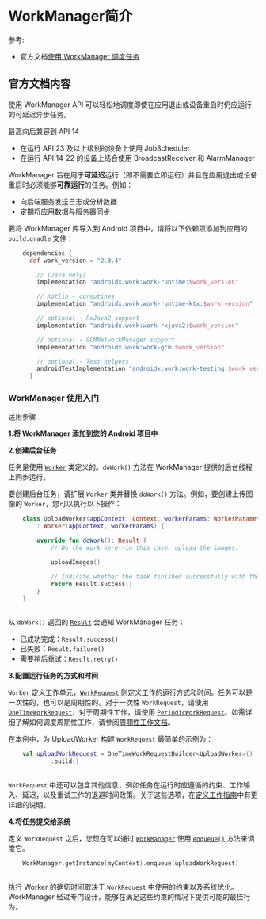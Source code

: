 # WorkManager简介

参考:

+ 官方文档[使用 WorkManager 调度任务](https://developer.android.google.cn/topic/libraries/architecture/workmanager?hl=de)



## 官方文档内容

使用 WorkManager API 可以轻松地调度即使在应用退出或设备重启时仍应运行的可延迟异步任务。

最高向后兼容到 API 14

+ 在运行 API 23 及以上级别的设备上使用 JobScheduler
+ 在运行 API 14-22 的设备上结合使用 BroadcastReceiver 和 AlarmManager

WorkManager 旨在用于**可延迟**运行（即不需要立即运行）并且在应用退出或设备重启时必须能够**可靠运行**的任务。例如：

+ 向后端服务发送日志或分析数据
+ 定期将应用数据与服务器同步

要将 WorkManager 库导入到 Android 项目中，请将以下依赖项添加到应用的 `build.gradle` 文件：

```groovy
    dependencies {
      def work_version = "2.3.4"

        // (Java only)
        implementation "androidx.work:work-runtime:$work_version"

        // Kotlin + coroutines
        implementation "androidx.work:work-runtime-ktx:$work_version"

        // optional - RxJava2 support
        implementation "androidx.work:work-rxjava2:$work_version"

        // optional - GCMNetworkManager support
        implementation "androidx.work:work-gcm:$work_version"

        // optional - Test helpers
        androidTestImplementation "androidx.work:work-testing:$work_version"
      }
```



### WorkManager 使用入门

适用步骤

**1.将 WorkManager 添加到您的 Android 项目中**

**2.创建后台任务**

任务是使用 [`Worker`](https://developer.android.google.cn/reference/androidx/work/Worker?hl=de) 类定义的。`doWork()` 方法在 WorkManager 提供的后台线程上同步运行。

要创建后台任务，请扩展 `Worker` 类并替换 `doWork()` 方法。例如，要创建上传图像的 `Worker`，您可以执行以下操作：

```kotlin
    class UploadWorker(appContext: Context, workerParams: WorkerParameters)
        : Worker(appContext, workerParams) {

        override fun doWork(): Result {
            // Do the work here--in this case, upload the images.

            uploadImages()

            // Indicate whether the task finished successfully with the Result
            return Result.success()
        }
    }
    
```

从 `doWork()` 返回的 [`Result`](https://developer.android.google.cn/reference/androidx/work/ListenableWorker.Result?hl=de) 会通知 WorkManager 任务：

- 已成功完成：`Result.success()`
- 已失败：`Result.failure()`
- 需要稍后重试：`Result.retry()`



**3.配置运行任务的方式和时间**

`Worker` 定义工作单元，[`WorkRequest`](https://developer.android.google.cn/reference/androidx/work/WorkRequest?hl=de) 则定义工作的运行方式和时间。任务可以是一次性的，也可以是周期性的。对于一次性 `WorkRequest`，请使用 [`OneTimeWorkRequest`](https://developer.android.google.cn/reference/androidx/work/OneTimeWorkRequest?hl=de)，对于周期性工作，请使用 [`PeriodicWorkRequest`](https://developer.android.google.cn/reference/androidx/work/PeriodicWorkRequest?hl=de)。如需详细了解如何调度周期性工作，请参阅[周期性工作文档](https://developer.android.google.cn/topic/libraries/architecture/workmanager/how-to/recurring-work?hl=de)。

在本例中，为 UploadWorker 构建 `WorkRequest` 最简单的示例为：

```kotlin
    val uploadWorkRequest = OneTimeWorkRequestBuilder<UploadWorker>()
            .build()
    
```

`WorkRequest` 中还可以包含其他信息，例如任务在运行时应遵循的约束、工作输入、延迟，以及重试工作的退避时间政策。关于这些选项，在[定义工作指南](https://developer.android.google.cn/topic/libraries/architecture/workmanager/how-to/define-work?hl=de)中有更详细的说明。



**4.将任务提交给系统**

定义 `WorkRequest` 之后，您现在可以通过 [`WorkManager`](https://developer.android.google.cn/reference/androidx/work/WorkManager?hl=de) 使用 [`enqueue()`](https://developer.android.google.cn/reference/androidx/work/WorkManager?hl=de#enqueue(androidx.work.WorkRequest)) 方法来调度它。

```kotlin
    WorkManager.getInstance(myContext).enqueue(uploadWorkRequest)
    
```

执行 Worker 的确切时间取决于 `WorkRequest` 中使用的约束以及系统优化。WorkManager 经过专门设计，能够在满足这些约束的情况下提供可能的最佳行为。







